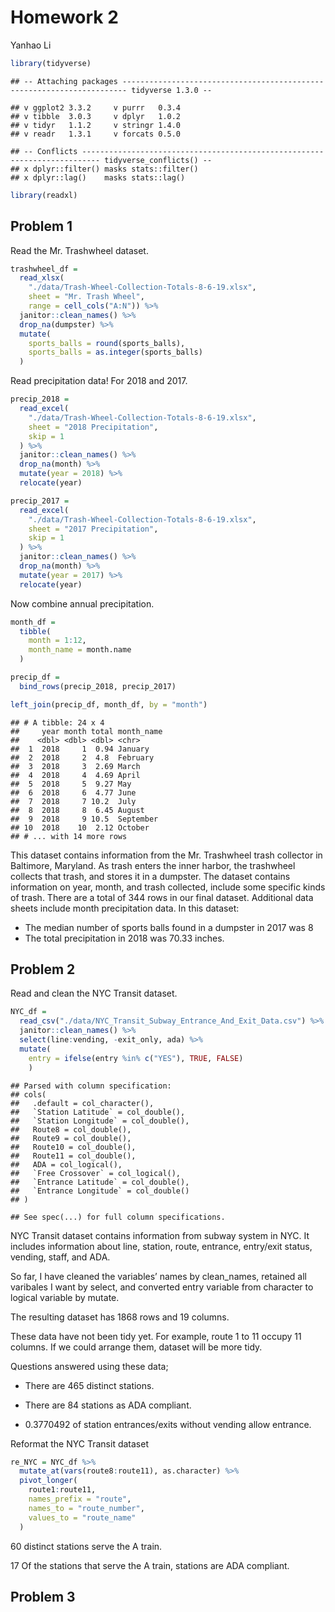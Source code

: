 Homework 2
================
Yanhao Li

``` r
library(tidyverse)
```

    ## -- Attaching packages ----------------------------------------------------------------------- tidyverse 1.3.0 --

    ## v ggplot2 3.3.2     v purrr   0.3.4
    ## v tibble  3.0.3     v dplyr   1.0.2
    ## v tidyr   1.1.2     v stringr 1.4.0
    ## v readr   1.3.1     v forcats 0.5.0

    ## -- Conflicts -------------------------------------------------------------------------- tidyverse_conflicts() --
    ## x dplyr::filter() masks stats::filter()
    ## x dplyr::lag()    masks stats::lag()

``` r
library(readxl)
```

## Problem 1

Read the Mr. Trashwheel dataset.

``` r
trashwheel_df = 
  read_xlsx(
    "./data/Trash-Wheel-Collection-Totals-8-6-19.xlsx",
    sheet = "Mr. Trash Wheel",
    range = cell_cols("A:N")) %>% 
  janitor::clean_names() %>% 
  drop_na(dumpster) %>% 
  mutate(
    sports_balls = round(sports_balls),
    sports_balls = as.integer(sports_balls)
  )
```

Read precipitation data\! For 2018 and 2017.

``` r
precip_2018 = 
  read_excel(
    "./data/Trash-Wheel-Collection-Totals-8-6-19.xlsx",
    sheet = "2018 Precipitation",
    skip = 1
  ) %>% 
  janitor::clean_names() %>% 
  drop_na(month) %>% 
  mutate(year = 2018) %>% 
  relocate(year)

precip_2017 = 
  read_excel(
    "./data/Trash-Wheel-Collection-Totals-8-6-19.xlsx",
    sheet = "2017 Precipitation",
    skip = 1
  ) %>% 
  janitor::clean_names() %>% 
  drop_na(month) %>% 
  mutate(year = 2017) %>% 
  relocate(year)
```

Now combine annual precipitation.

``` r
month_df = 
  tibble(
    month = 1:12,
    month_name = month.name
  )

precip_df = 
  bind_rows(precip_2018, precip_2017) 

left_join(precip_df, month_df, by = "month")
```

    ## # A tibble: 24 x 4
    ##     year month total month_name
    ##    <dbl> <dbl> <dbl> <chr>     
    ##  1  2018     1  0.94 January   
    ##  2  2018     2  4.8  February  
    ##  3  2018     3  2.69 March     
    ##  4  2018     4  4.69 April     
    ##  5  2018     5  9.27 May       
    ##  6  2018     6  4.77 June      
    ##  7  2018     7 10.2  July      
    ##  8  2018     8  6.45 August    
    ##  9  2018     9 10.5  September 
    ## 10  2018    10  2.12 October   
    ## # ... with 14 more rows

This dataset contains information from the Mr. Trashwheel trash
collector in Baltimore, Maryland. As trash enters the inner harbor, the
trashwheel collects that trash, and stores it in a dumpster. The dataset
contains information on year, month, and trash collected, include some
specific kinds of trash. There are a total of 344 rows in our final
dataset. Additional data sheets include month precipitation data. In
this dataset:

  - The median number of sports balls found in a dumpster in 2017 was 8
  - The total precipitation in 2018 was 70.33 inches.

## Problem 2

Read and clean the NYC Transit dataset.

``` r
NYC_df = 
  read_csv("./data/NYC_Transit_Subway_Entrance_And_Exit_Data.csv") %>% 
  janitor::clean_names() %>% 
  select(line:vending, -exit_only, ada) %>% 
  mutate(
    entry = ifelse(entry %in% c("YES"), TRUE, FALSE)
    )
```

    ## Parsed with column specification:
    ## cols(
    ##   .default = col_character(),
    ##   `Station Latitude` = col_double(),
    ##   `Station Longitude` = col_double(),
    ##   Route8 = col_double(),
    ##   Route9 = col_double(),
    ##   Route10 = col_double(),
    ##   Route11 = col_double(),
    ##   ADA = col_logical(),
    ##   `Free Crossover` = col_logical(),
    ##   `Entrance Latitude` = col_double(),
    ##   `Entrance Longitude` = col_double()
    ## )

    ## See spec(...) for full column specifications.

NYC Transit dataset contains information from subway system in NYC. It
includes information about line, station, route, entrance, entry/exit
status, vending, staff, and ADA.

So far, I have cleaned the variables’ names by clean\_names, retained
all varibales I want by select, and converted entry variable from
character to logical variable by mutate.

The resulting dataset has 1868 rows and 19 columns.

These data have not been tidy yet. For example, route 1 to 11 occupy 11
columns. If we could arrange them, dataset will be more tidy.

Questions answered using these data;

  - There are 465 distinct stations.

  - There are 84 stations as ADA compliant.

  - 0.3770492 of station entrances/exits without vending allow entrance.

Reformat the NYC Transit dataset

``` r
re_NYC = NYC_df %>% 
  mutate_at(vars(route8:route11), as.character) %>% 
  pivot_longer(
    route1:route11,
    names_prefix = "route",
    names_to = "route_number",
    values_to = "route_name"
  )
```

60 distinct stations serve the A train.

17 Of the stations that serve the A train, stations are ADA compliant.

## Problem 3
